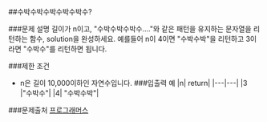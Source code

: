##수박수박수박수박수박수?

###문제 설명
길이가 n이고, "수박수박수박수...."와 같은 패턴을 유지하는 문자열을 리턴하는 함수, solution을 완성하세요. 예를들어 n이 4이면 "수박수박"을 리턴하고 3이라면 "수박수"를 리턴하면 됩니다.

###제한 조건
- n은 길이 10,000이하인 자연수입니다.
###입출력 예
|n|	return|
|---|---|
|3	|"수박수"|
|4|	"수박수박"|


###문제출처
[프로그래머스](https://programmers.co.kr/learn/courses/30/lessons/12922)
